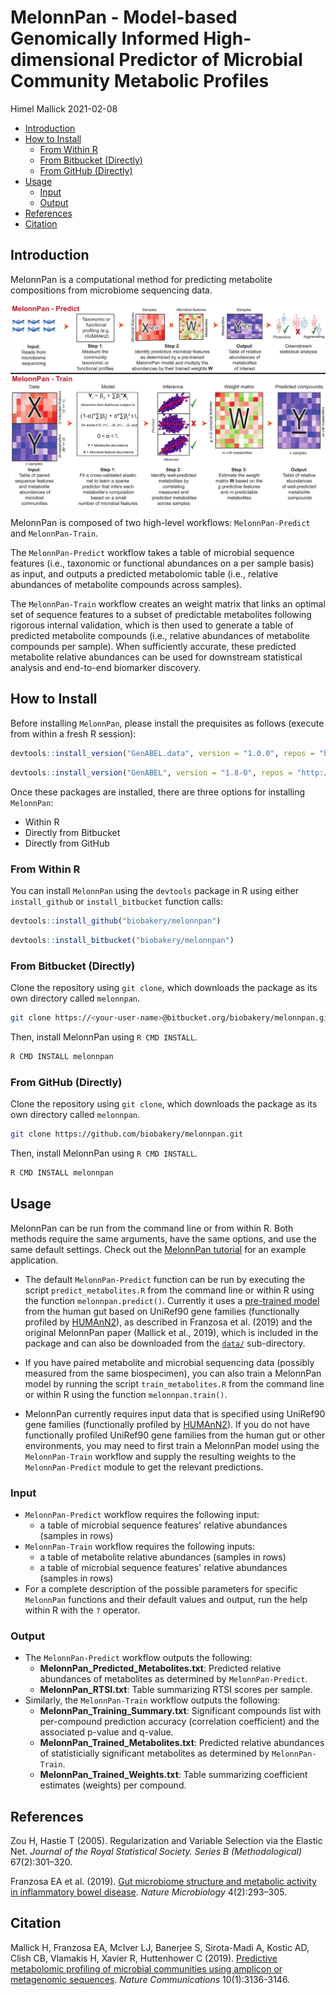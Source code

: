 MelonnPan - Model-based Genomically Informed High-dimensional Predictor of Microbial Community Metabolic Profiles
================
Himel Mallick
2021-02-08

-   [Introduction](#introduction)
-   [How to Install](#how-to-install)
    -   [From Within R](#from-within-r)
    -   [From Bitbucket (Directly)](#from-bitbucket-directly)
    -   [From GitHub (Directly)](#from-github-directly)
-   [Usage](#usage)
    -   [Input](#input)
    -   [Output](#output)
-   [References](#references)
-   [Citation](#citation)

Introduction
------------

MelonnPan is a computational method for predicting metabolite compositions from microbiome sequencing data.

![Overview of MelonnPan](https://github.com/biobakery/melonnpan/raw/master/vignettes/Figure_0.jpg)

MelonnPan is composed of two high-level workflows: `MelonnPan-Predict` and `MelonnPan-Train`.

The `MelonnPan-Predict` workflow takes a table of microbial sequence features (i.e., taxonomic or functional abundances on a per sample basis) as input, and outputs a predicted metabolomic table (i.e., relative abundances of metabolite compounds across samples).

The `MelonnPan-Train` workflow creates an weight matrix that links an optimal set of sequence features to a subset of predictable metabolites following rigorous internal validation, which is then used to generate a table of predicted metabolite compounds (i.e., relative abundances of metabolite compounds per sample). When sufficiently accurate, these predicted metabolite relative abundances can be used for downstream statistical analysis and end-to-end biomarker discovery.

How to Install
--------------

Before installing `MelonnPan`, please install the prequisites as follows (execute from within a fresh R session):

``` r
devtools::install_version("GenABEL.data", version = "1.0.0", repos = "http://cran.us.r-project.org")
```

``` r
devtools::install_version("GenABEL", version = "1.8-0", repos = "http://cran.us.r-project.org")
```

Once these packages are installed, there are three options for installing `MelonnPan`:

-   Within R
-   Directly from Bitbucket
-   Directly from GitHub

### From Within R

You can install `MelonnPan` using the `devtools` package in R using either `install_github` or `install_bitbucket` function calls:

``` r
devtools::install_github("biobakery/melonnpan")
```

``` r
devtools::install_bitbucket("biobakery/melonnpan")
```

### From Bitbucket (Directly)

Clone the repository using `git clone`, which downloads the package as its own directory called `melonnpan`.

``` bash
git clone https://<your-user-name>@bitbucket.org/biobakery/melonnpan.git
```

Then, install MelonnPan using `R CMD INSTALL`.

``` bash
R CMD INSTALL melonnpan
```

### From GitHub (Directly)

Clone the repository using `git clone`, which downloads the package as its own directory called `melonnpan`.

``` bash
git clone https://github.com/biobakery/melonnpan.git
```

Then, install MelonnPan using `R CMD INSTALL`.

``` bash
R CMD INSTALL melonnpan
```

Usage
-----

MelonnPan can be run from the command line or from within R. Both methods require the same arguments, have the same options, and use the same default settings. Check out the [MelonnPan tutorial](https://github.com/biobakery/biobakery/wiki/melonnpan) for an example application.

-   The default `MelonnPan-Predict` function can be run by executing the script `predict_metabolites.R` from the command line or within R using the function `melonnpan.predict()`. Currently it uses a [pre-trained model](https://github.com/biobakery/melonnpan/blob/master/data/melonnpan.trained.model.txt) from the human gut based on UniRef90 gene families (functionally profiled by [HUMAnN2](http://huttenhower.sph.harvard.edu/humann2)), as described in Franzosa et al. (2019) and the original MelonnPan paper (Mallick et al., 2019), which is included in the package and can also be downloaded from the [`data/`](https://github.com/biobakery/melonnpan/blob/master/data) sub-directory.

-   If you have paired metabolite and microbial sequencing data (possibly measured from the same biospecimen), you can also train a MelonnPan model by running the script `train_metabolites.R` from the command line or within R using the function `melonnpan.train()`.

-   MelonnPan currently requires input data that is specified using UniRef90 gene families (functionally profiled by [HUMAnN2](http://huttenhower.sph.harvard.edu/humann2)). If you do not have functionally profiled UniRef90 gene families from the human gut or other environments, you may need to first train a MelonnPan model using the `MelonnPan-Train` workflow and supply the resulting weights to the `MelonnPan-Predict` module to get the relevant predictions.

### Input

-   `MelonnPan-Predict` workflow requires the following input:
    -   a table of microbial sequence features' relative abundances (samples in rows)
-   `MelonnPan-Train` workflow requires the following inputs:
    -   a table of metabolite relative abundances (samples in rows)
    -   a table of microbial sequence features' relative abundances (samples in rows)
-   For a complete description of the possible parameters for specific `MelonnPan` functions and their default values and output, run the help within R with the `?` operator.

### Output

-   The `MelonnPan-Predict` workflow outputs the following:
    -   **MelonnPan\_Predicted\_Metabolites.txt**: Predicted relative abundances of metabolites as determined by `MelonnPan-Predict`.
    -   **MelonnPan\_RTSI.txt**: Table summarizing RTSI scores per sample.
-   Similarly, the `MelonnPan-Train` workflow outputs the following:
    -   **MelonnPan\_Training\_Summary.txt**: Significant compounds list with per-compound prediction accuracy (correlation coefficient) and the associated p-value and q-value.
    -   **MelonnPan\_Trained\_Metabolites.txt**: Predicted relative abundances of statisticially significant metabolites as determined by `MelonnPan-Train`.
    -   **MelonnPan\_Trained\_Weights.txt**: Table summarizing coefficient estimates (weights) per compound.

References
----------

Zou H, Hastie T (2005). Regularization and Variable Selection via the Elastic Net. *Journal of the Royal Statistical Society. Series B (Methodological)* 67(2):301–320.

Franzosa EA et al. (2019). [Gut microbiome structure and metabolic activity in inflammatory bowel disease](https://www.ncbi.nlm.nih.gov/pubmed/30531976). *Nature Microbiology* 4(2):293–305.

Citation
--------

Mallick H, Franzosa EA, McIver LJ, Banerjee S, Sirota-Madi A, Kostic AD, Clish CB, Vlamakis H, Xavier R, Huttenhower C (2019). [Predictive metabolomic profiling of microbial communities using amplicon or metagenomic sequences](https://www.ncbi.nlm.nih.gov/pubmed/31316056). *Nature Communications* 10(1):3136-3146.
